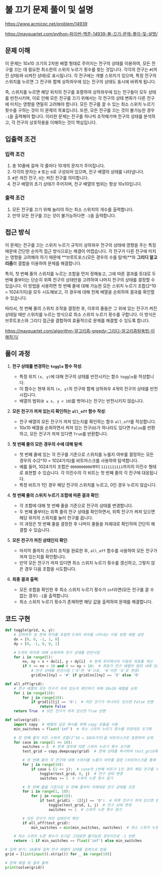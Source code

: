 # 불 끄기 문제 풀이 및 설명

<https://www.acmicpc.net/problem/14939>

<https://mayquartet.com/python-파이썬-백준-14939-불-끄기-문제-풀이-및-설명/>

## 문제 이해

이 문제는 10x10 크기의 2차원 배열 형태로 주어지는 전구의 상태를 이용하여, 모든 전구를 끄는 데 필요한 최소한의 스위치 누르기 횟수를 찾는 것입니다. 각각의 전구는 `#`(꺼진 상태)와 `O`(켜진 상태)로 표시됩니다. 각 전구에는 개별 스위치가 있으며, 특정 전구의 스위치를 누르면 그 전구와 함께 상하좌우에 있는 전구의 상태도 동시에 바뀌게 됩니다.

즉, 스위치를 누르면 해당 위치의 전구를 포함하여 상하좌우에 있는 전구들이 모두 상태를 반전시키며, 이로 인해 모든 전구를 끄기 위해서는 각 전구의 상태 변화가 다른 전구에 미치는 영향을 면밀히 고려해야 합니다. 모든 전구를 끌 수 있는 최소 스위치 누르기 횟수를 구하는 것이 이 문제의 목표입니다. 또한, 모든 전구를 끄는 것이 불가능한 경우 `-1`을 출력해야 합니다. 이러한 문제는 전구를 하나씩 조작해가며 전구의 상태를 분석하고, 각 전구의 상호작용을 이해하는 것이 핵심입니다.

## 입출력 조건

### 입력 조건

1. 총 10줄에 걸쳐 각 줄마다 10개의 문자가 주어집니다.
2. 각각의 문자는 `#` 또는 `O`로 구성되어 있으며, 전구 배열의 상태를 나타냅니다.
3. `#`은 꺼진 전구, `O`는 켜진 전구를 의미합니다.
4. 전구 배열의 초기 상태가 주어지며, 전구 배열의 범위는 항상 10x10입니다.

### 출력 조건

1. 모든 전구를 끄기 위해 눌러야 하는 최소 스위치의 개수를 출력합니다.
2. 만약 모든 전구를 끄는 것이 불가능하다면 `-1`을 출력합니다.

## 접근 방식

이 문제는 전구를 끄는 스위치 누르기 규칙이 상하좌우 전구의 상태에 영향을 주는 특징 때문에 간단한 순차적 접근 방식으로는 해결이 어렵습니다. 각 전구가 다른 전구에 미치는 영향을 고려해야 하기 때문에 **브루트포스(모든 경우의 수를 탐색)**와 **그리디 알고리즘**의 결합을 이용하여 문제를 해결합니다.

특히, 첫 번째 줄의 스위치를 누르는 조합을 먼저 정해놓고, 그에 따른 결과를 토대로 두 번째 줄부터는 단순히 위쪽 전구의 상태만을 고려하여 나머지 전구의 상태를 결정할 수 있습니다. 이 방법을 사용하면 첫 번째 줄에 대해 가능한 모든 스위치 누르기 조합(2^10 = 1024가지)을 모두 시도해보고, 각 경우에 대해 전체 배열을 순회하여 결과를 확인할 수 있습니다.

따라서, 첫 번째 줄의 스위치 조작을 결정한 후, 이후의 줄들은 그 위에 있는 전구가 켜진 상태일 때만 스위치를 누르는 방식으로 최소 스위치 누르기 횟수를 구합니다. 이 방식은 브루트포스와 그리디 접근을 결합하여 효율적으로 문제를 해결할 수 있도록 합니다.

<https://mayquartet.com/algorithm-알고리즘-greedy-그리디-알고리즘탐욕법-이해하기/>

## 풀이 과정

1. **전구 상태를 변경하는 `toggle` 함수 작성**:

   - 특정 위치 `(x, y)`에 대해 전구의 상태를 반전시키는 함수 `toggle`을 작성합니다.
   - 이 함수는 현재 위치 `(x, y)`의 전구와 함께 상하좌우 4개의 전구의 상태를 반전시킵니다.
   - 배열의 범위(`0 ≤ x, y < 10`)를 벗어나는 전구는 반전시키지 않습니다.

2. **모든 전구가 꺼져 있는지 확인하는 `all_off` 함수 작성**:

   - 전구 배열의 모든 전구가 꺼져 있는지를 확인하는 함수 `all_off`를 작성합니다.
   - 10x10 배열을 순회하면서 켜져 있는 전구(`O`)가 하나라도 있다면 `False`를 반환하고, 모든 전구가 꺼져 있다면 `True`를 반환합니다.

3. **첫 번째 줄의 모든 경우의 수에 대해 탐색**:

   - 첫 번째 줄에 있는 각 전구를 기준으로 스위치를 누를지 여부를 결정하는 모든 경우의 수(2^10 = 1024가지)를 비트마스크를 사용하여 탐색합니다.
   - 예를 들어, 1024가지 조합은 `0000000000`부터 `1111111111`까지의 이진수 형태로 표현할 수 있습니다. 각 이진수의 각 비트는 첫 번째 줄의 각 전구에 대응됩니다.
   - 특정 비트가 1인 경우 해당 전구의 스위치를 누르고, 0인 경우 누르지 않습니다.

4. **첫 번째 줄의 스위치 누르기 조합에 따른 결과 확인**:

   - 각 조합에 대해 첫 번째 줄을 기준으로 전구의 상태를 변경합니다.
   - 두 번째 줄부터는 위쪽 줄의 전구 상태를 확인하면서, 위쪽 전구가 켜져 있으면 해당 위치의 스위치를 눌러 전구를 끕니다.
   - 이 과정은 첫 번째 줄을 결정한 후 나머지 줄들을 차례대로 확인하여 간단히 해결할 수 있습니다.

5. **모든 전구가 꺼진 상태인지 확인**:

   - 마지막 줄까지 스위치 조작을 완료한 후, `all_off` 함수를 사용하여 모든 전구가 꺼져 있는지를 확인합니다.
   - 만약 모든 전구가 꺼져 있다면 최소 스위치 누르기 횟수를 갱신하고, 그렇지 않은 경우 다음 조합을 시도합니다.

6. **최종 결과 출력**:
   - 모든 조합을 확인한 후 최소 스위치 누르기 횟수가 `inf`라면(모든 전구를 끌 수 없는 경우) `-1`을 출력합니다.
   - 최소 스위치 누르기 횟수가 존재하면 해당 값을 출력하여 문제를 해결합니다.

## 코드 구현

```python
def toggle(grid, x, y):
    # 상하좌우 및 현재 위치를 포함한 5개의 위치를 나타내는 이동 방향 배열 설정
    dx = [0, 0, -1, 1, 0]
    dy = [0, -1, 0, 0, 1]

    # 5개의 위치에 대해 순회하며 전구 상태를 반전시킴
    for i in range(5):
        nx, ny = x + dx[i], y + dy[i]  # 현재 위치에서의 이동된 좌표를 계산
        if 0 <= nx < 10 and 0 <= ny < 10:  # 좌표가 전구 배열의 범위 내에 있는지 확인
            # 전구 상태를 반전시킴 ('O'면 '#'으로, '#'이면 'O'로 변경)
            grid[nx][ny] = '#' if grid[nx][ny] == 'O' else 'O'

def all_off(grid):
    # 전구 배열의 모든 전구가 꺼져 있는지 확인하기 위해 10x10 배열을 순회
    for i in range(10):
        for j in range(10):
            if grid[i][j] == 'O':  # 켜진 전구가 하나라도 있으면 False 반환
                return False
    return True  # 모든 전구가 꺼져 있으면 True 반환

def solve(grid):
    import copy  # 배열의 깊은 복사를 위해 copy 모듈을 사용
    min_switches = float('inf')  # 최소 스위치 누르기 횟수를 무한대로 초기화

    # 첫 번째 줄의 모든 스위치 조합(2^10 = 1024가지)을 비트마스크로 표현하여 순회
    for case in range(1 << 10):
        switches = 0  # 현재 경우에 따른 스위치 누르기 횟수 초기화
        test_grid = copy.deepcopy(grid)  # 현재 상태를 복사하여 test_grid에 저장

        # 첫 번째 줄의 각 전구에 대해 스위치를 누를지 여부를 결정 (비트마스크를 통해 결정)
        for j in range(10):
            if case & (1 << j):  # case의 j번째 비트가 1인 경우 해당 전구를 누름
                toggle(test_grid, 0, j)  # 전구 상태 변경
                switches += 1  # 스위치 누른 횟수 증가

        # 첫 번째 줄을 기준으로 두 번째 줄부터 차례대로 전구 상태를 조정
        for i in range(1, 10):
            for j in range(10):
                if test_grid[i - 1][j] == 'O':  # 위쪽 전구가 켜져 있으면 현재 위치의 전구를 누름
                    toggle(test_grid, i, j)  # 전구 상태 변경
                    switches += 1  # 스위치 누른 횟수 증가

        # 모든 전구가 꺼진 상태인지 확인
        if all_off(test_grid):
            min_switches = min(min_switches, switches)  # 최소 스위치 누른 횟수 갱신

    # 최소 스위치 누른 횟수가 초기값 그대로면 불가능한 경우이므로 -1 반환
    return -1 if min_switches == float('inf') else min_switches

# 입력 받기: 10줄에 걸쳐 전구 배열의 상태를 입력으로 받음
grid = [list(input().strip()) for _ in range(10)]

# 문제 해결 및 결과 출력
print(solve(grid))
```
